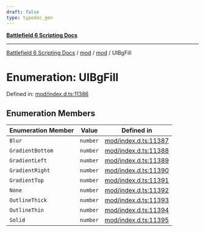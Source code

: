 ```yaml
---
draft: false
type: typedoc_gen
---
```


[**Battlefield 6 Scripting Docs**](../../../_index.md)

***

[Battlefield 6 Scripting Docs](../../../_index.md) / [mod](../../_index.md) / [mod](../_index.md) / UIBgFill

# Enumeration: UIBgFill

Defined in: [mod/index.d.ts:11386](https://github.com/battlefield-portal-community/portal-docs/blob/6d87e21c5922a3efb03c634dbe98e5fe6e797672/generators/santiago/mod/index.d.ts#L11386)

## Enumeration Members

| Enumeration Member | Value | Defined in |
| ------ | ------ | ------ |
| <a id="blur"></a> `Blur` | `number` | [mod/index.d.ts:11387](https://github.com/battlefield-portal-community/portal-docs/blob/6d87e21c5922a3efb03c634dbe98e5fe6e797672/generators/santiago/mod/index.d.ts#L11387) |
| <a id="gradientbottom"></a> `GradientBottom` | `number` | [mod/index.d.ts:11388](https://github.com/battlefield-portal-community/portal-docs/blob/6d87e21c5922a3efb03c634dbe98e5fe6e797672/generators/santiago/mod/index.d.ts#L11388) |
| <a id="gradientleft"></a> `GradientLeft` | `number` | [mod/index.d.ts:11389](https://github.com/battlefield-portal-community/portal-docs/blob/6d87e21c5922a3efb03c634dbe98e5fe6e797672/generators/santiago/mod/index.d.ts#L11389) |
| <a id="gradientright"></a> `GradientRight` | `number` | [mod/index.d.ts:11390](https://github.com/battlefield-portal-community/portal-docs/blob/6d87e21c5922a3efb03c634dbe98e5fe6e797672/generators/santiago/mod/index.d.ts#L11390) |
| <a id="gradienttop"></a> `GradientTop` | `number` | [mod/index.d.ts:11391](https://github.com/battlefield-portal-community/portal-docs/blob/6d87e21c5922a3efb03c634dbe98e5fe6e797672/generators/santiago/mod/index.d.ts#L11391) |
| <a id="none"></a> `None` | `number` | [mod/index.d.ts:11392](https://github.com/battlefield-portal-community/portal-docs/blob/6d87e21c5922a3efb03c634dbe98e5fe6e797672/generators/santiago/mod/index.d.ts#L11392) |
| <a id="outlinethick"></a> `OutlineThick` | `number` | [mod/index.d.ts:11393](https://github.com/battlefield-portal-community/portal-docs/blob/6d87e21c5922a3efb03c634dbe98e5fe6e797672/generators/santiago/mod/index.d.ts#L11393) |
| <a id="outlinethin"></a> `OutlineThin` | `number` | [mod/index.d.ts:11394](https://github.com/battlefield-portal-community/portal-docs/blob/6d87e21c5922a3efb03c634dbe98e5fe6e797672/generators/santiago/mod/index.d.ts#L11394) |
| <a id="solid"></a> `Solid` | `number` | [mod/index.d.ts:11395](https://github.com/battlefield-portal-community/portal-docs/blob/6d87e21c5922a3efb03c634dbe98e5fe6e797672/generators/santiago/mod/index.d.ts#L11395) |
